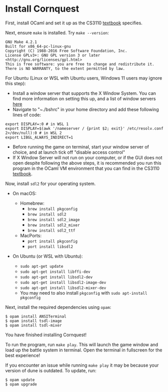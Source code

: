 # Install Cornquest

First, install OCaml and set it up as the CS3110 [textbook](https://cs3110.github.io/textbook/chapters/preface/install.html) specifies.

Next, ensure `make` is installed. Try `make --version`:

```shell
GNU Make 4.2.1
Built for x86_64-pc-linux-gnu
Copyright (C) 1988-2016 Free Software Foundation, Inc.
License GPLv3+: GNU GPL version 3 or later <http://gnu.org/licenses/gpl.html>
This is free software: you are free to change and redistribute it.
There is NO WARRANTY, to the extent permitted by law.
```

For Ubuntu (Linux or WSL with Ubuntu users, Windows 11 users may ignore this step):
  - Install a window server that supports the X Window System. You can find  more information on setting this up, and a list of window servers [here](https://wiki.ubuntu.com/WSL#Running_Graphical_Applications)
  - Navigate to "~./bshrc" in your home directory and add these following lines of code:

  ```
  export DISPLAY=:0 # in WSL 1
  export DISPLAY=$(awk '/nameserver / {print $2; exit}' /etc/resolv.conf 2>/dev/null):0 # in WSL 2
  export LIBGL_ALWAYS_INDIRECT=1
  ```
  - Before running the game on terminal, start your window server of choice, and at launch tick off "disable access control"
  - If X Window Server will not run on your computer, or if the GUI does not open despite following the above steps, it is recommended you run this program in the OCaml VM environment that you can find in the CS3110 [textbook](https://cs3110.github.io/textbook/chapters/appendix/vm.html?highlight=virtual%20machine).

Now, install `sdl2` for your operating system.

- On macOS:
  - Homebrew: 
    - `brew install pkgconfig`
    - `brew install sdl2`
    - `brew install sdl2_image`
    - `brew install sdl2_mixer`
    - `brew install sdl2_ttf`
  - MacPorts:
    - `port install pkgconfig`
    - `port install libsdl2`

- On Ubuntu (or WSL with Ubuntu):
  - `sudo apt-get update`
  - `sudo apt-get install libffi-dev`
  - `sudo apt-get install libsdl2-dev`
  - `sudo apt-get install libsdl2-image-dev`
  - `sudo apt-get install libsdl2-mixer-dev`
  - You may need to also install `pkgconfig` with `sudo apt-install pkgconfig`

Next, install the required dependencies using `opam`:

```
$ opam install ANSITerminal
$ opam install tsdl-image
$ opam install tsdl-mixer
```

You have finished installing Cornquest!

To run the program, run `make play`. This will launch the game window and load up the battle system in terminal. Open the terminal in fullscreen for the best experience!

If you encounter an issue while running `make play` it may be because your version of dune is outdated. To update, run:
```
$ opam update
$ opam upgrade
```
